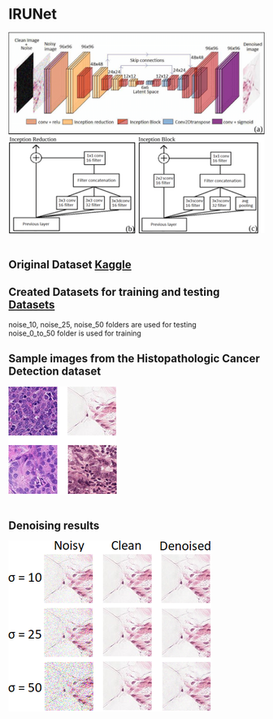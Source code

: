# IRUNet

![IRUNet architecture](https://github.com/Fabio-Gil-Z/IRUNet/blob/main/README_FILES/IRUNet_network_architecture.png)<br /> <br />
## Original Dataset [Kaggle](https://www.kaggle.com/c/histopathologic-cancer-detection/data)

## Created Datasets for training and testing [Datasets](https://drive.google.com/drive/folders/1PdTrAV-PUpFhdvhFtfOggpLbOpDEouLc?usp=sharing) <br />
noise_10, noise_25, noise_50 folders are used for testing <br />
noise_0_to_50 folder is used for training <br />
## Sample images from the Histopathologic Cancer Detection dataset
![Kaggle dataset Sample Images](https://github.com/Fabio-Gil-Z/IRUNet/blob/main/README_FILES/sample_images.png)<br /> <br />

## Denoising results
![Denoising results](https://github.com/Fabio-Gil-Z/IRUNet/blob/main/README_FILES/denoised.png)<br /> <br />
